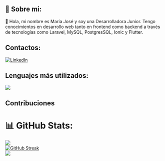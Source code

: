 ## 👋 Sobre mi: 
👋 Hola, mi nombre es María José y soy una Desarrolladora Junior.
Tengo conocimientos en desarrollo web tanto en frontend como backend a través de tecnologías como Laravel, MySQL, PostgresSQL, Ionic y Flutter.

## Contactos:

[![LinkedIn](https://img.shields.io/badge/LinkedIn-%230077B5.svg?logo=linkedin&logoColor=white)](https://www.linkedin.com/in/mar%C3%ADa-jos%C3%A9-chal%C3%A1/) 


## Lenguajes más utilizados:

![](https://github-readme-stats.vercel.app/api/top-langs/?username=Maria-Jose-11&theme=blue-green&hide_border=false&include_all_commits=false&count_private=false&layout=compact)

## Contribuciones

# 📊 GitHub Stats:
![](https://github-readme-stats.vercel.app/api?username=Maria-Jose-11&theme=dracula&hide_border=false&include_all_commits=false&count_private=false)<br/>
[![GitHub Streak](https://github-readme-streak-stats.herokuapp.com?user=Maria-Jose-11&theme=dracula)](https://git.io/streak-stats)<br/>
![](https://github-readme-stats.vercel.app/api/top-langs/?username=Maria-Jose-11&theme=dracula&hide_border=false&include_all_commits=false&count_private=false&layout=compact)

<!---
Maria-Jose-11/Maria-Jose-11 is a ✨ special ✨ repository because its `README.md` (this file) appears on your GitHub profile.
You can click the Preview link to take a look at your changes.
--->
